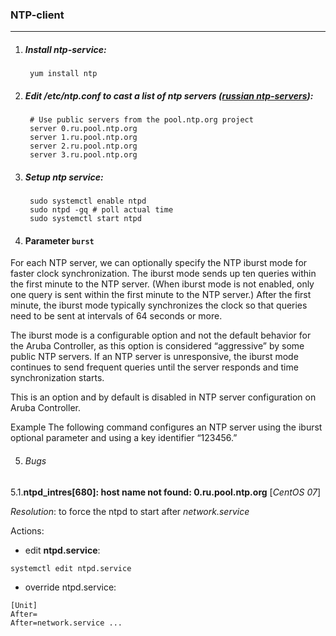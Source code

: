 ### NTP-client
--------

1. ##### Install ntp-service:

        yum install ntp

2. ##### Edit */etc/ntp.conf* to cast a list of ntp servers ([russian ntp-servers](https://www.pool.ntp.org/zone/ru)):

        # Use public servers from the pool.ntp.org project
        server 0.ru.pool.ntp.org       
        server 1.ru.pool.ntp.org       
        server 2.ru.pool.ntp.org       
        server 3.ru.pool.ntp.org 

3. ##### Setup *ntp* service:
        
        sudo systemctl enable ntpd
        sudo ntpd -gq # poll actual time
        sudo systemctl start ntpd

4. #### Parameter `burst`

For each NTP server, we can optionally specify the NTP iburst mode for faster clock synchronization. The iburst mode sends up ten queries within the first minute to the NTP server. (When iburst mode is not enabled, only one query is sent within the first minute to the NTP server.) After the first minute, the iburst mode typically synchronizes the clock so that queries need to be sent at intervals of 64 seconds or more.

The iburst mode is a configurable option and not the default behavior for the Aruba Controller, as this option is considered “aggressive” by some public NTP servers. If an NTP server is unresponsive, the iburst mode continues to send frequent queries until the server responds and time synchronization starts.

This is an option and by default is disabled in NTP server configuration on Aruba Controller. 

Example
The following command configures an NTP server using the iburst optional parameter and using a key identifier “123456.”

5. ###### Bugs

5.1.**ntpd_intres[680]: host name not found: 0.ru.pool.ntp.org** [*CentOS 07*]

*Resolution*: to force the ntpd to start after *network.service*

Actions:
 - edit **ntpd.service**:
```
systemctl edit ntpd.service
```

 - override ntpd.service:

```
[Unit]
After=
After=network.service ...
```